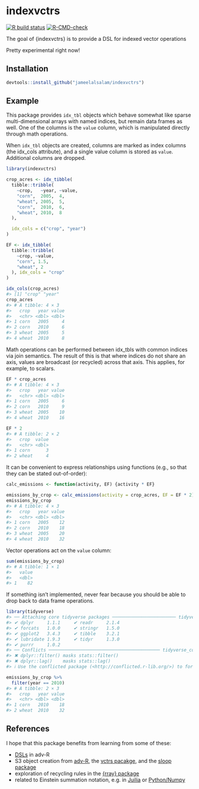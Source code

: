 
<!-- README.md is generated from README.Rmd. Please edit that file -->

# indexvctrs

<!-- badges: start -->

[![R build
status](https://github.com/jameelalsalam/indexvctrs/workflows/R-CMD-check/badge.svg)](https://github.com/jameelalsalam/indexvctrs/actions)
[![R-CMD-check](https://github.com/jameelalsalam/indexvctrs/actions/workflows/R-CMD-check.yaml/badge.svg)](https://github.com/jameelalsalam/indexvctrs/actions/workflows/R-CMD-check.yaml)
<!-- badges: end -->

The goal of {indexvctrs} is to provide a DSL for indexed vector
operations

Pretty experimental right now!

## Installation

``` r
devtools::install_github("jameelalsalam/indexvctrs")
```

## Example

This package provides `idx_tbl` objects which behave somewhat like
sparse multi-dimensional arrays with named indices, but remain data
frames as well. One of the columns is the `value` column, which is
manipulated directly through math operations.

When `idx_tbl` objects are created, columns are marked as index columns
(the idx_cols attribute), and a single value column is stored as
`value`. Additional columns are dropped.

``` r
library(indexvctrs)

crop_acres <- idx_tibble(
  tibble::tribble(
    ~crop,   ~year, ~value,
    "corn",  2005,  4,
    "wheat", 2005,  5,
    "corn",  2010,  6,
    "wheat", 2010,  8
  ),

  idx_cols = c("crop", "year")
)

EF <- idx_tibble(
  tibble::tribble(
    ~crop, ~value,
    "corn", 1.5,
    "wheat", 2
  ), idx_cols = "crop"
)

idx_cols(crop_acres)
#> [1] "crop" "year"
crop_acres
#> # A tibble: 4 × 3
#>   crop   year value
#>   <chr> <dbl> <dbl>
#> 1 corn   2005     4
#> 2 corn   2010     6
#> 3 wheat  2005     5
#> 4 wheat  2010     8
```

Math operations can be performed between idx_tbls with common indices
via join semantics. The result of this is that where indices do not
share an axis, values are broadcast (or recycled) across that axis. This
applies, for example, to scalars.

``` r
EF * crop_acres
#> # A tibble: 4 × 3
#>   crop   year value
#>   <chr> <dbl> <dbl>
#> 1 corn   2005     6
#> 2 corn   2010     9
#> 3 wheat  2005    10
#> 4 wheat  2010    16
```

``` r
EF * 2
#> # A tibble: 2 × 2
#>   crop  value
#>   <chr> <dbl>
#> 1 corn      3
#> 2 wheat     4
```

It can be convenient to express relationships using functions (e.g., so
that they can be stated out-of-order):

``` r
calc_emissions <- function(activity, EF) {activity * EF}

emissions_by_crop <- calc_emissions(activity = crop_acres, EF = EF * 2)
emissions_by_crop
#> # A tibble: 4 × 3
#>   crop   year value
#>   <chr> <dbl> <dbl>
#> 1 corn   2005    12
#> 2 corn   2010    18
#> 3 wheat  2005    20
#> 4 wheat  2010    32
```

Vector operations act on the `value` column:

``` r
sum(emissions_by_crop)
#> # A tibble: 1 × 1
#>   value
#>   <dbl>
#> 1    82
```

If something isn’t implemented, never fear because you should be able to
drop back to data frame operations.

``` r
library(tidyverse)
#> ── Attaching core tidyverse packages ──────────────────────── tidyverse 2.0.0 ──
#> ✔ dplyr     1.1.1     ✔ readr     2.1.4
#> ✔ forcats   1.0.0     ✔ stringr   1.5.0
#> ✔ ggplot2   3.4.3     ✔ tibble    3.2.1
#> ✔ lubridate 1.9.3     ✔ tidyr     1.3.0
#> ✔ purrr     1.0.2     
#> ── Conflicts ────────────────────────────────────────── tidyverse_conflicts() ──
#> ✖ dplyr::filter() masks stats::filter()
#> ✖ dplyr::lag()    masks stats::lag()
#> ℹ Use the conflicted package (<http://conflicted.r-lib.org/>) to force all conflicts to become errors

emissions_by_crop %>%
  filter(year == 2010)
#> # A tibble: 2 × 3
#>   crop   year value
#>   <chr> <dbl> <dbl>
#> 1 corn   2010    18
#> 2 wheat  2010    32
```

## References

I hope that this package benefits from learning from some of these:

- [DSLs](https://adv-r.hadley.nz/translation.html) in adv-R
- S3 object creation from [adv-R](https://adv-r.hadley.nz/s3.html), the
  [vctrs pacakge](https://github.com/r-lib/vctrs), and the [sloop
  package](https://github.com/hadley/sloop)
- exploration of recycling rules in the [{rray}
  package](https://rray.r-lib.org/articles/broadcasting.html)
- related to Einstein summation notation, e.g. in
  [Juilia](https://github.com/ahwillia/Einsum.jl) or
  [Python/Numpy](https://docs.scipy.org/doc/numpy-1.10.0/reference/generated/numpy.einsum.html)
